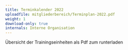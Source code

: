 ```yaml
---
title: Terminkalender 2022
uploadfile: mitgliederbereich/Terminplan-2022.pdf
weight: 1
download-only: true
internals: Interne Organisation
---
```


Übersicht der Trainingseinheiten als Pdf zum runterladen